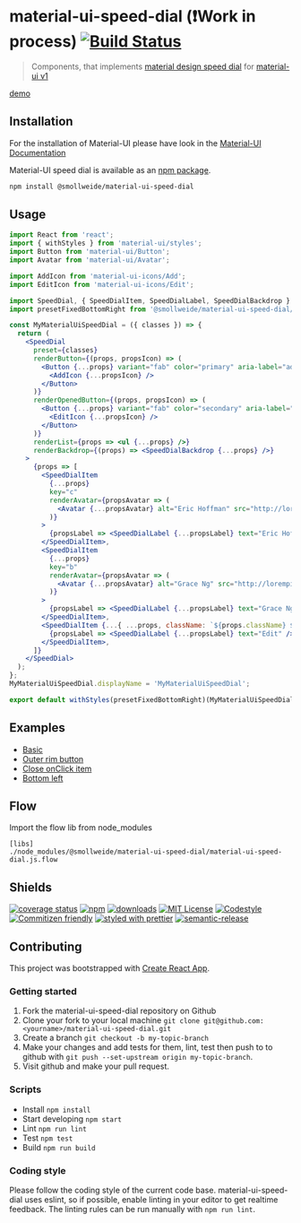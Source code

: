 
# material-ui-speed-dial (:exclamation:Work in process) [![Build Status](https://img.shields.io/travis/smollweide/material-ui-speed-dial/master.svg)](https://travis-ci.org/smollweide/material-ui-speed-dial)

> Components, that implements [material design speed dial](https://material.io/guidelines/components/buttons-floating-action-button.html#buttons-floating-action-button-transitions) for [material-ui v1](https://material-ui-next.com/)

[demo](https://smollweide.github.io/material-ui-speed-dial)

## Installation

For the installation of Material-UI please have look in the [Material-UI Documentation](https://material-ui-next.com/)

Material-UI speed dial is available as an [npm package](https://www.npmjs.com/package/@smollweide/material-ui-speed-dial).

```sh
npm install @smollweide/material-ui-speed-dial
```

## Usage

```jsx
import React from 'react';
import { withStyles } from 'material-ui/styles';
import Button from 'material-ui/Button';
import Avatar from 'material-ui/Avatar';

import AddIcon from 'material-ui-icons/Add';
import EditIcon from 'material-ui-icons/Edit';

import SpeedDial, { SpeedDialItem, SpeedDialLabel, SpeedDialBackdrop } from '@smollweide/material-ui-speed-dial';
import presetFixedBottomRight from '@smollweide/material-ui-speed-dial/dist/presets/presetFixedBottomRight';

const MyMaterialUiSpeedDial = ({ classes }) => {
  return (
    <SpeedDial
      preset={classes}
      renderButton={(props, propsIcon) => (
        <Button {...props} variant="fab" color="primary" aria-label="add">
          <AddIcon {...propsIcon} />
        </Button>
      )}
      renderOpenedButton={(props, propsIcon) => (
        <Button {...props} variant="fab" color="secondary" aria-label="edit">
          <EditIcon {...propsIcon} />
        </Button>
      )}
      renderList={props => <ul {...props} />}
      renderBackdrop={(props) => <SpeedDialBackdrop {...props} />}
    >
      {props => [
        <SpeedDialItem
          {...props}
          key="c"
          renderAvatar={propsAvatar => (
            <Avatar {...propsAvatar} alt="Eric Hoffman" src="http://lorempixel.com/80/80/people/3" />
          )}
        >
          {propsLabel => <SpeedDialLabel {...propsLabel} text="Eric Hoffman" />}
        </SpeedDialItem>,
        <SpeedDialItem
          {...props}
          key="b"
          renderAvatar={propsAvatar => (
            <Avatar {...propsAvatar} alt="Grace Ng" src="http://lorempixel.com/80/80/people/9" />
          )}
        >
          {propsLabel => <SpeedDialLabel {...propsLabel} text="Grace Ng" />}
        </SpeedDialItem>,
        <SpeedDialItem {...{ ...props, className: `${props.className} ${classes.firstItem}` }} key="a">
          {propsLabel => <SpeedDialLabel {...propsLabel} text="Edit" />}
        </SpeedDialItem>,
      ]}
    </SpeedDial>
  );
};
MyMaterialUiSpeedDial.displayName = 'MyMaterialUiSpeedDial';

export default withStyles(presetFixedBottomRight)(MyMaterialUiSpeedDial);
```

## Examples
- [Basic](https://smollweide.github.io/material-ui-speed-dial/#/example-basic)
- [Outer rim button](https://smollweide.github.io/material-ui-speed-dial/#/example-outer-rim-button)
- [Close onClick item](https://smollweide.github.io/material-ui-speed-dial/#/example-close-on-click-item)
- [Bottom left](https://smollweide.github.io/material-ui-speed-dial/#/example-bottom-left)

## Flow
Import the flow lib from node_modules

```
[libs]
./node_modules/@smollweide/material-ui-speed-dial/material-ui-speed-dial.js.flow
```

## Shields
[![coverage status](https://coveralls.io/repos/github/smollweide/material-ui-speed-dial/badge.svg?branch=master)](https://coveralls.io/github/smollweide/material-ui-speed-dial?branch=master)
[![npm](https://img.shields.io/npm/v/@smollweide/material-ui-speed-dial.svg)](http://npm.im/@smollweide/material-ui-speed-dial)
[![downloads](https://img.shields.io/npm/dm/@smollweide/material-ui-speed-dial.svg)](https://npm-stat.com/charts.html?package=@smollweide/material-ui-speed-dial)
[![MIT License](https://img.shields.io/npm/l/@smollweide/material-ui-speed-dial.svg)](http://opensource.org/licenses/MIT)
[![Codestyle](https://img.shields.io/badge/codestyle-namics-green.svg)](https://github.com/namics/eslint-config-namics)
[![Commitizen friendly](https://img.shields.io/badge/commitizen-friendly-brightgreen.svg)](http://commitizen.github.io/cz-cli/)
[![styled with prettier](https://img.shields.io/badge/styled_with-prettier-ff69b4.svg)](https://github.com/prettier/prettier)
[![semantic-release](https://img.shields.io/badge/%20%20%F0%9F%93%A6%F0%9F%9A%80-semantic--release-e10079.svg)](https://github.com/semantic-release/semantic-release)

## Contributing

This project was bootstrapped with [Create React App](https://github.com/facebookincubator/create-react-app).

### Getting started

1. Fork the material-ui-speed-dial repository on Github
2. Clone your fork to your local machine `git clone git@github.com:<yourname>/material-ui-speed-dial.git`
3. Create a branch `git checkout -b my-topic-branch`
4. Make your changes and add tests for them, lint, test then push to to github with `git push --set-upstream origin my-topic-branch`.
5. Visit github and make your pull request.

### Scripts
- Install `npm install`
- Start developing `npm start`
- Lint `npm run lint`
- Test `npm test`
- Build `npm run build`

### Coding style
Please follow the coding style of the current code base.
material-ui-speed-dial uses eslint, so if possible, enable linting in your editor to get realtime feedback.
The linting rules can be run manually with `npm run lint`.
